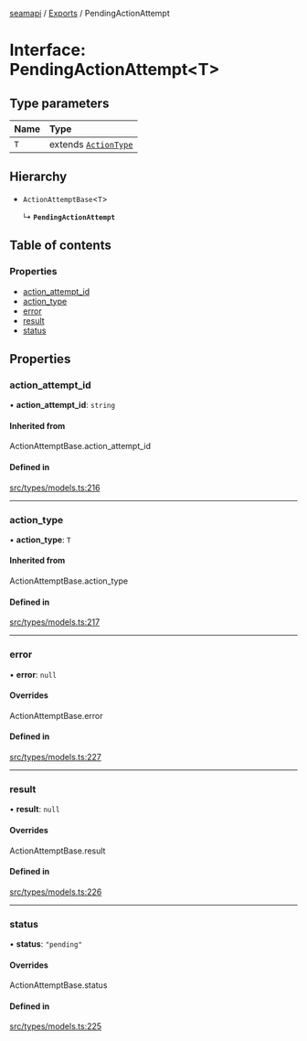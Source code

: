 [seamapi](../README.md) / [Exports](../modules.md) / PendingActionAttempt

# Interface: PendingActionAttempt<T\>

## Type parameters

| Name | Type |
| :------ | :------ |
| `T` | extends [`ActionType`](../modules.md#actiontype) |

## Hierarchy

- `ActionAttemptBase`<`T`\>

  ↳ **`PendingActionAttempt`**

## Table of contents

### Properties

- [action\_attempt\_id](PendingActionAttempt.md#action_attempt_id)
- [action\_type](PendingActionAttempt.md#action_type)
- [error](PendingActionAttempt.md#error)
- [result](PendingActionAttempt.md#result)
- [status](PendingActionAttempt.md#status)

## Properties

### action\_attempt\_id

• **action\_attempt\_id**: `string`

#### Inherited from

ActionAttemptBase.action\_attempt\_id

#### Defined in

[src/types/models.ts:216](https://github.com/seamapi/javascript/blob/main/src/types/models.ts#L216)

___

### action\_type

• **action\_type**: `T`

#### Inherited from

ActionAttemptBase.action\_type

#### Defined in

[src/types/models.ts:217](https://github.com/seamapi/javascript/blob/main/src/types/models.ts#L217)

___

### error

• **error**: ``null``

#### Overrides

ActionAttemptBase.error

#### Defined in

[src/types/models.ts:227](https://github.com/seamapi/javascript/blob/main/src/types/models.ts#L227)

___

### result

• **result**: ``null``

#### Overrides

ActionAttemptBase.result

#### Defined in

[src/types/models.ts:226](https://github.com/seamapi/javascript/blob/main/src/types/models.ts#L226)

___

### status

• **status**: ``"pending"``

#### Overrides

ActionAttemptBase.status

#### Defined in

[src/types/models.ts:225](https://github.com/seamapi/javascript/blob/main/src/types/models.ts#L225)
